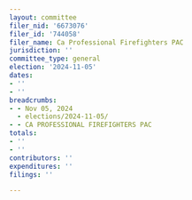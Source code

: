 ```yaml
---
layout: committee
filer_nid: '6673076'
filer_id: '744058'
filer_name: Ca Professional Firefighters PAC
jurisdiction: ''
committee_type: general
election: '2024-11-05'
dates:
- ''
- ''
breadcrumbs:
- - Nov 05, 2024
  - elections/2024-11-05/
- - CA PROFESSIONAL FIREFIGHTERS PAC
totals:
- ''
- ''
contributors: ''
expenditures: ''
filings: ''

---
```


